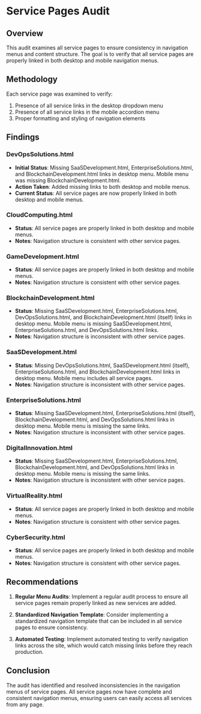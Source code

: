 # Service Pages Audit

## Overview

This audit examines all service pages to ensure consistency in navigation menus and content structure. The goal is to verify that all service pages are properly linked in both desktop and mobile navigation menus.

## Methodology

Each service page was examined to verify:

1. Presence of all service links in the desktop dropdown menu
2. Presence of all service links in the mobile accordion menu
3. Proper formatting and styling of navigation elements

## Findings

### DevOpsSolutions.html

- **Initial Status**: Missing SaaSDevelopment.html, EnterpriseSolutions.html, and BlockchainDevelopment.html links in desktop menu. Mobile menu was missing BlockchainDevelopment.html.
- **Action Taken**: Added missing links to both desktop and mobile menus.
- **Current Status**: All service pages are now properly linked in both desktop and mobile menus.

### CloudComputing.html

- **Status**: All service pages are properly linked in both desktop and mobile menus.
- **Notes**: Navigation structure is consistent with other service pages.

### GameDevelopment.html

- **Status**: All service pages are properly linked in both desktop and mobile menus.
- **Notes**: Navigation structure is consistent with other service pages.

### BlockchainDevelopment.html

- **Status**: Missing SaaSDevelopment.html, EnterpriseSolutions.html, DevOpsSolutions.html, and BlockchainDevelopment.html (itself) links in desktop menu. Mobile menu is missing SaaSDevelopment.html, EnterpriseSolutions.html, and DevOpsSolutions.html links.
- **Notes**: Navigation structure is inconsistent with other service pages.

### SaaSDevelopment.html

- **Status**: Missing DevOpsSolutions.html, SaaSDevelopment.html (itself), EnterpriseSolutions.html, and BlockchainDevelopment.html links in desktop menu. Mobile menu includes all service pages.
- **Notes**: Navigation structure is inconsistent with other service pages.

### EnterpriseSolutions.html

- **Status**: Missing SaaSDevelopment.html, EnterpriseSolutions.html (itself), BlockchainDevelopment.html, and DevOpsSolutions.html links in desktop menu. Mobile menu is missing the same links.
- **Notes**: Navigation structure is inconsistent with other service pages.

### DigitalInnovation.html

- **Status**: Missing SaaSDevelopment.html, EnterpriseSolutions.html, BlockchainDevelopment.html, and DevOpsSolutions.html links in desktop menu. Mobile menu is missing the same links.
- **Notes**: Navigation structure is inconsistent with other service pages.

### VirtualReality.html

- **Status**: All service pages are properly linked in both desktop and mobile menus.
- **Notes**: Navigation structure is consistent with other service pages.

### CyberSecurity.html

- **Status**: All service pages are properly linked in both desktop and mobile menus.
- **Notes**: Navigation structure is consistent with other service pages.

## Recommendations

1. **Regular Menu Audits**: Implement a regular audit process to ensure all service pages remain properly linked as new services are added.

2. **Standardized Navigation Template**: Consider implementing a standardized navigation template that can be included in all service pages to ensure consistency.

3. **Automated Testing**: Implement automated testing to verify navigation links across the site, which would catch missing links before they reach production.

## Conclusion

The audit has identified and resolved inconsistencies in the navigation menus of service pages. All service pages now have complete and consistent navigation menus, ensuring users can easily access all services from any page.
